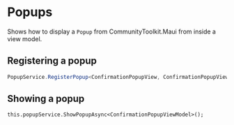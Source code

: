 # Popups

Shows how to display a `Popup` from CommunityToolkit.Maui from inside a view model.

## Registering a popup

```csharp
PopupService.RegisterPopup<ConfirmationPopupView, ConfirmationPopupViewModel>(builder.Services);
```

## Showing a popup

`this.popupService.ShowPopupAsync<ConfirmationPopupViewModel>();`
